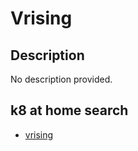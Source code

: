 # Vrising

## Description

No description provided.

## k8 at home search

- [vrising](https://nanne.dev/k8s-at-home-search/#/vrising)
